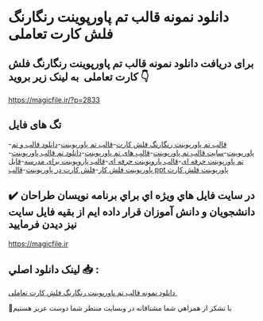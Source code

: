 # دانلود نمونه قالب تم پاورپوینت رنگارنگ فلش کارت تعاملی 

## برای دریافت دانلود نمونه قالب تم پاورپوینت رنگارنگ فلش کارت تعاملی  به لینک زیر بروید 👇

https://magicfile.ir/?p=2833

## تگ های فایل

-[قالب تم پاورپوینت رنگارنگ فلش کارت](https://magicfile.ir/product/%d9%86%d9%85%d9%88%d9%86%d9%87-%d9%82%d8%a7%d9%84%d8%a8-%d8%aa%d9%85-%d9%be%d8%a7%d9%88%d8%b1%d9%be%d9%88%db%8c%d9%86%d8%aa%d8%b1%d9%86%da%af%d8%a7%d8%b1%d9%86%da%af-%d9%81%d9%84%d8%b4-%da%a9%d8%a7%d8%b1%d8%aa%d8%aa%d8%b9%d8%a7%d9%85%d9%84%db%8c/)-[قالب تم پاورپوینت](https://magicfile.ir/product/%d9%86%d9%85%d9%88%d9%86%d9%87-%d9%82%d8%a7%d9%84%d8%a8-%d8%aa%d9%85-%d9%be%d8%a7%d9%88%d8%b1%d9%be%d9%88%db%8c%d9%86%d8%aa%d8%b1%d9%86%da%af%d8%a7%d8%b1%d9%86%da%af-%d9%81%d9%84%d8%b4-%da%a9%d8%a7%d8%b1%d8%aa%d8%aa%d8%b9%d8%a7%d9%85%d9%84%db%8c/)-[دانلود قالب و تم پاورپوینت](https://magicfile.ir/product/%d9%86%d9%85%d9%88%d9%86%d9%87-%d9%82%d8%a7%d9%84%d8%a8-%d8%aa%d9%85-%d9%be%d8%a7%d9%88%d8%b1%d9%be%d9%88%db%8c%d9%86%d8%aa%d8%b1%d9%86%da%af%d8%a7%d8%b1%d9%86%da%af-%d9%81%d9%84%d8%b4-%da%a9%d8%a7%d8%b1%d8%aa%d8%aa%d8%b9%d8%a7%d9%85%d9%84%db%8c/)-[سایت قالب تم پاورپوینت](https://magicfile.ir/product/%d9%86%d9%85%d9%88%d9%86%d9%87-%d9%82%d8%a7%d9%84%d8%a8-%d8%aa%d9%85-%d9%be%d8%a7%d9%88%d8%b1%d9%be%d9%88%db%8c%d9%86%d8%aa%d8%b1%d9%86%da%af%d8%a7%d8%b1%d9%86%da%af-%d9%81%d9%84%d8%b4-%da%a9%d8%a7%d8%b1%d8%aa%d8%aa%d8%b9%d8%a7%d9%85%d9%84%db%8c/)-[قالب های تم پاورپوینت](https://magicfile.ir/product/%d9%86%d9%85%d9%88%d9%86%d9%87-%d9%82%d8%a7%d9%84%d8%a8-%d8%aa%d9%85-%d9%be%d8%a7%d9%88%d8%b1%d9%be%d9%88%db%8c%d9%86%d8%aa%d8%b1%d9%86%da%af%d8%a7%d8%b1%d9%86%da%af-%d9%81%d9%84%d8%b4-%da%a9%d8%a7%d8%b1%d8%aa%d8%aa%d8%b9%d8%a7%d9%85%d9%84%db%8c/)-[دانلود تم قالب پاورپوینت](https://magicfile.ir/product/%d9%86%d9%85%d9%88%d9%86%d9%87-%d9%82%d8%a7%d9%84%d8%a8-%d8%aa%d9%85-%d9%be%d8%a7%d9%88%d8%b1%d9%be%d9%88%db%8c%d9%86%d8%aa%d8%b1%d9%86%da%af%d8%a7%d8%b1%d9%86%da%af-%d9%81%d9%84%d8%b4-%da%a9%d8%a7%d8%b1%d8%aa%d8%aa%d8%b9%d8%a7%d9%85%d9%84%db%8c/)-[تم پاورپوینت حرفه ای](https://magicfile.ir/product/%d9%86%d9%85%d9%88%d9%86%d9%87-%d9%82%d8%a7%d9%84%d8%a8-%d8%aa%d9%85-%d9%be%d8%a7%d9%88%d8%b1%d9%be%d9%88%db%8c%d9%86%d8%aa%d8%b1%d9%86%da%af%d8%a7%d8%b1%d9%86%da%af-%d9%81%d9%84%d8%b4-%da%a9%d8%a7%d8%b1%d8%aa%d8%aa%d8%b9%d8%a7%d9%85%d9%84%db%8c/)-[قالب پاروپوینت حرفه ای](https://magicfile.ir/product/%d9%86%d9%85%d9%88%d9%86%d9%87-%d9%82%d8%a7%d9%84%d8%a8-%d8%aa%d9%85-%d9%be%d8%a7%d9%88%d8%b1%d9%be%d9%88%db%8c%d9%86%d8%aa%d8%b1%d9%86%da%af%d8%a7%d8%b1%d9%86%da%af-%d9%81%d9%84%d8%b4-%da%a9%d8%a7%d8%b1%d8%aa%d8%aa%d8%b9%d8%a7%d9%85%d9%84%db%8c/)-[قالب پاروپوینت برای مدرسه](https://magicfile.ir/product/%d9%86%d9%85%d9%88%d9%86%d9%87-%d9%82%d8%a7%d9%84%d8%a8-%d8%aa%d9%85-%d9%be%d8%a7%d9%88%d8%b1%d9%be%d9%88%db%8c%d9%86%d8%aa%d8%b1%d9%86%da%af%d8%a7%d8%b1%d9%86%da%af-%d9%81%d9%84%d8%b4-%da%a9%d8%a7%d8%b1%d8%aa%d8%aa%d8%b9%d8%a7%d9%85%d9%84%db%8c/)-[قابل پاورپوینت فلش کار](https://magicfile.ir/product/%d9%86%d9%85%d9%88%d9%86%d9%87-%d9%82%d8%a7%d9%84%d8%a8-%d8%aa%d9%85-%d9%be%d8%a7%d9%88%d8%b1%d9%be%d9%88%db%8c%d9%86%d8%aa%d8%b1%d9%86%da%af%d8%a7%d8%b1%d9%86%da%af-%d9%81%d9%84%d8%b4-%da%a9%d8%a7%d8%b1%d8%aa%d8%aa%d8%b9%d8%a7%d9%85%d9%84%db%8c/)-[فلش کارت در پاورپوینت](https://magicfile.ir/product/%d9%86%d9%85%d9%88%d9%86%d9%87-%d9%82%d8%a7%d9%84%d8%a8-%d8%aa%d9%85-%d9%be%d8%a7%d9%88%d8%b1%d9%be%d9%88%db%8c%d9%86%d8%aa%d8%b1%d9%86%da%af%d8%a7%d8%b1%d9%86%da%af-%d9%81%d9%84%d8%b4-%da%a9%d8%a7%d8%b1%d8%aa%d8%aa%d8%b9%d8%a7%d9%85%d9%84%db%8c/)-[قالب ppt پاورپوینت فلش کارت](https://magicfile.ir/product/%d9%86%d9%85%d9%88%d9%86%d9%87-%d9%82%d8%a7%d9%84%d8%a8-%d8%aa%d9%85-%d9%be%d8%a7%d9%88%d8%b1%d9%be%d9%88%db%8c%d9%86%d8%aa%d8%b1%d9%86%da%af%d8%a7%d8%b1%d9%86%da%af-%d9%81%d9%84%d8%b4-%da%a9%d8%a7%d8%b1%d8%aa%d8%aa%d8%b9%d8%a7%d9%85%d9%84%db%8c/)

## ✔️ در سايت فايل هاي ويژه اي براي برنامه نويسان طراحان دانشجويان و دانش آموزان قرار داده ايم از بقيه فايل سايت نيز ديدن فرماييد

https://magicfile.ir


## لينک دانلود اصلي 📥 :

[دانلود نمونه قالب تم پاورپوینت رنگارنگ فلش کارت تعاملی ](https://magicfile.ir/product/%d9%86%d9%85%d9%88%d9%86%d9%87-%d9%82%d8%a7%d9%84%d8%a8-%d8%aa%d9%85-%d9%be%d8%a7%d9%88%d8%b1%d9%be%d9%88%db%8c%d9%86%d8%aa%d8%b1%d9%86%da%af%d8%a7%d8%b1%d9%86%da%af-%d9%81%d9%84%d8%b4-%da%a9%d8%a7%d8%b1%d8%aa%d8%aa%d8%b9%d8%a7%d9%85%d9%84%db%8c/) 


🙏با تشکر از همراهي شما مشتاقانه در وبسایت منتظر شما دوست عزیز هستیم

